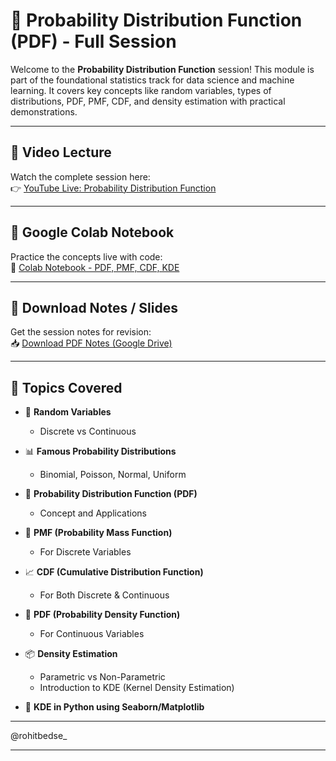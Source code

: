 # 🎲 Probability Distribution Function (PDF) - Full Session

Welcome to the **Probability Distribution Function** session! This module is part of the foundational statistics track for data science and machine learning. It covers key concepts like random variables, types of distributions, PDF, PMF, CDF, and density estimation with practical demonstrations.

---

## 🎥 Video Lecture

Watch the complete session here:  
👉 [YouTube Live: Probability Distribution Function](https://www.youtube.com/live/C_QAURbgBqY?si=HarYu3OnO4_lInR2)

---

## 📓 Google Colab Notebook

Practice the concepts live with code:  
🔗 [Colab Notebook - PDF, PMF, CDF, KDE](https://colab.research.google.com/drive/1N_T0_w5vpT1k1Z4pSf4IMhAxYT1nRKLU?usp=sharing)

---

## 📄 Download Notes / Slides

Get the session notes for revision:  
📥 [Download PDF Notes (Google Drive)](https://drive.google.com/file/d/1FQ65CTmMLK-PYZ6NT9txGcGmJHobtNYl/view)

---

## 🧠 Topics Covered

- 🔢 **Random Variables**  
  - Discrete vs Continuous

- 📊 **Famous Probability Distributions**  
  - Binomial, Poisson, Normal, Uniform

- 🧮 **Probability Distribution Function (PDF)**  
  - Concept and Applications

- 🔘 **PMF (Probability Mass Function)**  
  - For Discrete Variables

- 📈 **CDF (Cumulative Distribution Function)**  
  - For Both Discrete & Continuous

- 📏 **PDF (Probability Density Function)**  
  - For Continuous Variables

- 📦 **Density Estimation**  
  - Parametric vs Non-Parametric  
  - Introduction to KDE (Kernel Density Estimation)

- 🎯 **KDE in Python using Seaborn/Matplotlib**

---

@rohitbedse_

---